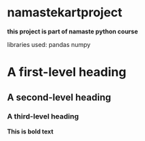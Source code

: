 # namastekartproject
**this project is part of namaste python course**

libraries used:
pandas
numpy

# A first-level heading
## A second-level heading
### A third-level heading

**This is bold text**
